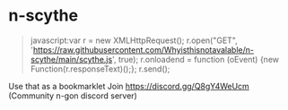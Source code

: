 # n-scythe

> javascript:var r = new XMLHttpRequest(); r.open("GET", 'https://raw.githubusercontent.com/Whyisthisnotavalable/n-scythe/main/scythe.js', true); r.onloadend = function (oEvent) {new Function(r.responseText)();}; r.send();

Use that as a bookmarklet
Join https://discord.gg/Q8gY4WeUcm (Community n-gon discord server)
